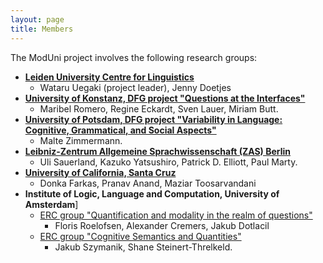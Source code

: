 ```yaml
---
layout: page
title: Members
---
```


The ModUni project involves the following research groups:

- [**Leiden University Centre for Linguistics**](https://www.universiteitleiden.nl/en/humanities/leiden-university-centre-for-linguistics)
	- Wataru Uegaki (project leader), Jenny Doetjes 
- [**University of Konstanz, DFG project "Questions at the Interfaces"**](​https://typo.uni-konstanz.de/questionsInterfaces/)
	- Maribel Romero, Regine Eckardt, Sven Lauer, Miriam Butt. 
- [**University of Potsdam, DFG project "Variability in Language: Cognitive, Grammatical, and Social Aspects"**](​https://www.uni-potsdam.de/sfb1287/index.htm​l)
   	- Malte Zimmermann.
- [**Leibniz-Zentrum Allgemeine Sprachwissenschaft (ZAS) Berlin**](​http://​www.leibniz-zas.de)
	- Uli Sauerland, Kazuko Yatsushiro, Patrick D. Elliott, Paul Marty.
- [**University of California, Santa Cruz**](​https://linguistics.ucsc.edu/)
	- Donka Farkas, Pranav Anand, Maziar Toosarvandani
- **Institute of Logic, Language and Computation, University of Amsterdam**]
	- [ERC group "Quantification and modality in the realm of questions"](https://projects.illc.uva.nl/inquisitivesemantics/Home)
		- Floris Roelofsen, Alexander Cremers, Jakub Dotlacil
	- [ERC group "Cognitive Semantics and Quantities"](​http://www.jakubszymanik.com/CoSaQ/)
		- Jakub Szymanik, Shane Steinert-Threlkeld. 